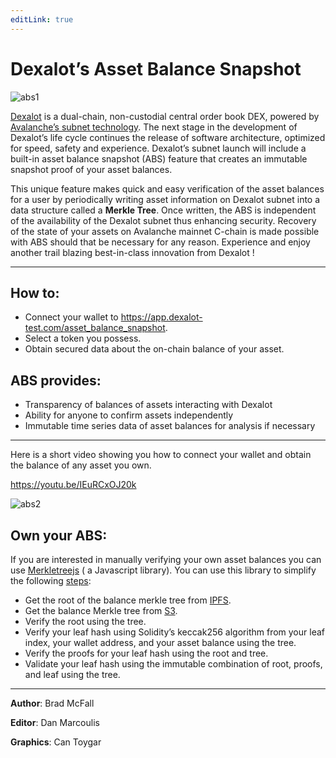 ```yaml
---
editLink: true
---
```


# Dexalot’s Asset Balance Snapshot

![abs1](\images\abs\abs1.png)

[Dexalot](https://dexalot.com/) is a dual-chain, non-custodial central order book DEX, powered by [Avalanche’s subnet technology](https://www.avax.network/). The next stage in the development of Dexalot’s life cycle continues the release of software architecture, optimized for speed, safety and experience. Dexalot’s subnet launch will include a built-in asset balance snapshot (ABS) feature that creates an immutable snapshot proof of your asset balances.

This unique feature makes quick and easy verification of the asset balances for a user by periodically writing asset information on Dexalot subnet into a data structure called a **Merkle Tree**. Once written, the ABS is independent of the availability of the Dexalot subnet thus enhancing security. Recovery of the state of your assets on Avalanche mainnet C-chain is made possible with ABS should that be necessary for any reason. Experience and enjoy another trail blazing best-in-class innovation from Dexalot !

---
## How to:

- Connect your wallet to <https://app.dexalot-test.com/asset_balance_snapshot>.
- Select a token you possess.
- Obtain secured data about the on-chain balance of your asset.

## ABS provides:

- Transparency of balances of assets interacting with Dexalot
- Ability for anyone to confirm assets independently
- Immutable time series data of asset balances for analysis if necessary

---

Here is a short video showing you how to connect your wallet and obtain the balance of any asset you own.

<https://youtu.be/IEuRCxOJ20k>

![abs2](\images\abs\abs2.png)

## Own your ABS:

If you are interested in manually verifying your own asset balances you can use [Merkletreejs](https://www.npmjs.com/package/merkletreejs) ( a Javascript library). You can use this library to simplify the following [steps](https://app.dexalot-test.com/balance_proof):

- Get the root of the balance merkle tree from [IPFS](https://ipfs.io/ipfs/bafkreibus7wgzcnukfkc5klog4urln4w5qgxxdfo2nx6okwucggaph5qci).
- Get the balance Merkle tree from [S3](https://dexalot-balance-merkle-test.s3.amazonaws.com/AVAX-1672244063.json).
- Verify the root using the tree.
- Verify your leaf hash using Solidity’s keccak256 algorithm from your leaf index, your wallet address, and your asset balance using the tree.
- Verify the proofs for your leaf hash using the root and tree.
- Validate your leaf hash using the immutable combination of root, proofs, and leaf using the tree.

---
**Author**: Brad McFall

**Editor**: Dan Marcoulis

**Graphics**: Can Toygar
